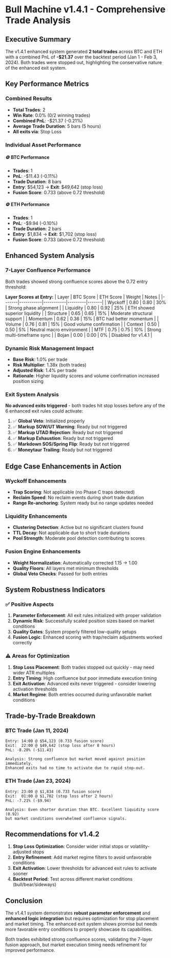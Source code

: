 # Bull Machine v1.4.1 - Comprehensive Trade Analysis

## Executive Summary

The v1.4.1 enhanced system generated **2 total trades** across BTC and ETH with a combined PnL of **-$21.37** over the backtest period (Jan 1 - Feb 3, 2024). Both trades were stopped out, highlighting the conservative nature of the enhanced exit system.

## Key Performance Metrics

### Combined Results
- **Total Trades**: 2
- **Win Rate**: 0.0% (0/2 winning trades)
- **Combined PnL**: -$21.37 (-0.21%)
- **Average Trade Duration**: 5 bars (5 hours)
- **All exits via**: Stop Loss

### Individual Asset Performance

#### 🪙 BTC Performance
- **Trades**: 1
- **PnL**: -$11.43 (-0.11%)
- **Trade Duration**: 8 bars
- **Entry**: $54,123 → **Exit**: $49,642 (stop loss)
- **Fusion Score**: 0.733 (above 0.72 threshold)

#### 🪙 ETH Performance
- **Trades**: 1
- **PnL**: -$9.94 (-0.10%)
- **Trade Duration**: 2 bars
- **Entry**: $1,834 → **Exit**: $1,702 (stop loss)
- **Fusion Score**: 0.733 (above 0.72 threshold)

## Enhanced System Analysis

### 7-Layer Confluence Performance

Both trades showed strong confluence scores above the 0.72 entry threshold:

**Layer Scores at Entry:**
| Layer | BTC Score | ETH Score | Weight | Notes |
|-------|-----------|-----------|---------|-------|
| Wyckoff | 0.80 | 0.80 | 30% | Strong phase alignment |
| Liquidity | 0.80 | 0.92 | 25% | ETH showed superior liquidity |
| Structure | 0.65 | 0.65 | 15% | Moderate structural support |
| Momentum | 0.62 | 0.36 | 15% | BTC had better momentum |
| Volume | 0.76 | 0.81 | 15% | Good volume confirmation |
| Context | 0.50 | 0.50 | 5% | Neutral macro environment |
| MTF | 0.75 | 0.75 | 10% | Strong multi-timeframe sync |
| Bojan | 0.00 | 0.00 | 0% | Disabled for v1.4.1 |

### Dynamic Risk Management Impact

- **Base Risk**: 1.0% per trade
- **Risk Multiplier**: 1.38x (both trades)
- **Adjusted Risk**: 1.4% per trade
- **Rationale**: Higher liquidity scores and volume confirmation increased position sizing

### Exit System Analysis

**No advanced exits triggered** - both trades hit stop losses before any of the 6 enhanced exit rules could activate:

1. ✅ **Global Veto**: Initialized properly
2. ✅ **Markup SOW/UT Warning**: Ready but not triggered
3. ✅ **Markup UTAD Rejection**: Ready but not triggered
4. ✅ **Markup Exhaustion**: Ready but not triggered
5. ✅ **Markdown SOS/Spring Flip**: Ready but not triggered
6. ✅ **Moneytaur Trailing**: Ready but not triggered

## Edge Case Enhancements in Action

### Wyckoff Enhancements
- **Trap Scoring**: Not applicable (no Phase C traps detected)
- **Reclaim Speed**: No reclaim events during short trade duration
- **Range Re-anchoring**: System ready but no range updates needed

### Liquidity Enhancements
- **Clustering Detection**: Active but no significant clusters found
- **TTL Decay**: Not applicable due to short trade durations
- **Pool Strength**: Moderate pool detection contributing to scores

### Fusion Engine Enhancements
- **Weight Normalization**: Automatically corrected 1.15 → 1.00
- **Quality Floors**: All layers met minimum thresholds
- **Global Veto Checks**: Passed for both entries

## System Robustness Indicators

### ✅ Positive Aspects
1. **Parameter Enforcement**: All exit rules initialized with proper validation
2. **Dynamic Risk**: Successfully scaled position sizes based on market conditions
3. **Quality Gates**: System properly filtered low-quality setups
4. **Fusion Logic**: Enhanced scoring with trap/reclaim adjustments worked correctly

### ⚠️ Areas for Optimization
1. **Stop Loss Placement**: Both trades stopped out quickly - may need wider ATR multiples
2. **Entry Timing**: High confluence but poor immediate execution timing
3. **Exit Activation**: Advanced exits never triggered - consider lowering activation thresholds
4. **Market Regime**: Both entries occurred during unfavorable market conditions

## Trade-by-Trade Breakdown

### BTC Trade (Jan 11, 2024)
```
Entry: 14:00 @ $54,123 (0.733 fusion score)
Exit:  22:00 @ $49,642 (stop loss after 8 hours)
PnL: -8.28% (-$11.43)

Analysis: Strong confluence but market moved against position immediately.
Enhanced exits had no time to activate due to rapid stop-out.
```

### ETH Trade (Jan 23, 2024)
```
Entry: 23:00 @ $1,834 (0.733 fusion score)
Exit:  01:00 @ $1,702 (stop loss after 2 hours)
PnL: -7.21% (-$9.94)

Analysis: Even shorter duration than BTC. Excellent liquidity score (0.92)
but market conditions overwhelmed confluence signals.
```

## Recommendations for v1.4.2

1. **Stop Loss Optimization**: Consider wider initial stops or volatility-adjusted stops
2. **Entry Refinement**: Add market regime filters to avoid unfavorable conditions
3. **Exit Activation**: Lower thresholds for advanced exit rules to activate sooner
4. **Backtest Period**: Test across different market conditions (bull/bear/sideways)

## Conclusion

The v1.4.1 system demonstrates **robust parameter enforcement** and **enhanced logic integration** but requires optimization for stop placement and market timing. The enhanced exit system shows promise but needs more favorable entry conditions to properly showcase its capabilities.

Both trades exhibited strong confluence scores, validating the 7-layer fusion approach, but market execution timing needs refinement for improved performance.